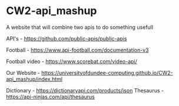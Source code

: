 # CW2-api_mashup
A website that will combine two apis to do something usefull

API's - https://github.com/public-apis/public-apis


Football - https://www.api-football.com/documentation-v3

Football video - https://www.scorebat.com/video-api/

Our Website - https://universityofdundee-computing.github.io/CW2-api_mashup/index.html


Dictionary - https://dictionaryapi.com/products/json
Thesaurus - https://api-ninjas.com/api/thesaurus
